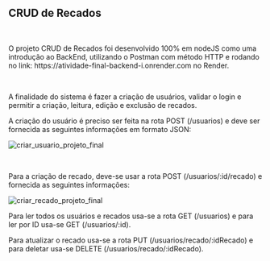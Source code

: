 <h2>CRUD de Recados</h2>
 
<br>
  
<p>O projeto CRUD de Recados foi desenvolvido 100% em nodeJS como uma introdução ao BackEnd, utilizando o Postman com método HTTP e rodando no link: 
  https://atividade-final-backend-i.onrender.com no Render.</p>
<br>
<p>A finalidade do sistema é fazer a criação de usuários, validar o login e permitir a criação, leitura, edição e exclusão de recados.</p>

<p>A criação do usuário é preciso ser feita na rota POST (/usuarios) e deve ser fornecida as seguintes informações em formato JSON: </p>

![criar_usuario_projeto_final](https://github.com/raissadolci/crud_recados_atv_final/assets/120437737/c6c0652f-55d8-4a24-9e59-c3bbee284432)

<br> 

<p>Para a criação de recado, deve-se usar a rota POST (/usuarios/:id/recado) e fornecida as seguintes informações:</p>

![criar_recado_projeto_final](https://github.com/raissadolci/crud_recados_atv_final/assets/120437737/c40825a3-a2f9-4188-ae36-62a2571755a7)


<p>Para ler todos os usuários e recados usa-se a rota GET (/usuarios) e para ler por ID usa-se GET (/usuarios/:id). </p>

<p> Para atualizar o recado usa-se a rota PUT (/usuarios/recado/:idRecado) e para deletar usa-se DELETE  (/usuarios/recado/:idRecado).</p>
